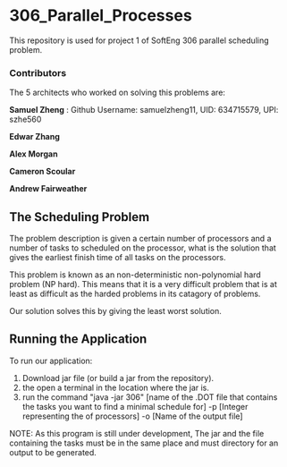 # 306_Parallel_Processes

This repository is used for project 1 of SoftEng 306 parallel scheduling problem.
### Contributors
The 5 architects who worked on solving this problems are:

**Samuel Zheng** : Github Username: samuelzheng11, UID: 634715579, UPI: szhe560

**Edwar Zhang**

**Alex Morgan**

**Cameron Scoular**

**Andrew Fairweather**

## The Scheduling Problem
The problem description is given a certain number of processors and a number of tasks to scheduled on the processor, 
what is the solution that gives the earliest finish time of all tasks on the processors.

This problem is known as an non-deterministic non-polynomial hard problem (NP hard). This means that it is a very difficult problem
that is at least as difficult as the harded problems in its catagory of problems.

Our solution solves this by giving the least worst solution.

## Running the Application
To run our application:
1. Download jar file (or build a jar from the repository). 
2. the open a terminal in the location where the jar is.
3. run the command "java -jar 306" [name of the .DOT file that contains the tasks you want to find a minimal schedule for] -p [Integer representing the of processors] -o [Name of the output file]

NOTE: As this program is still under development, The jar and the file containing the tasks must be in the same place and must directory for an output to be generated. 
